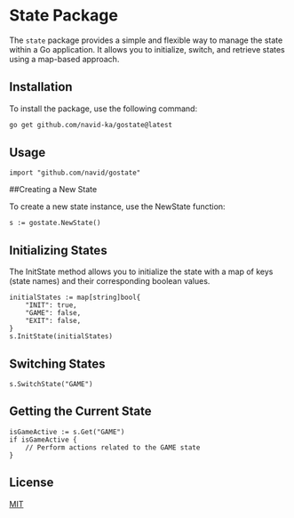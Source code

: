# State Package

The `state` package provides a simple and flexible way to manage the state within a Go application. It allows you to initialize, switch, and retrieve states using a map-based approach.

## Installation

To install the package, use the following command:

```bash
go get github.com/navid-ka/gostate@latest
```

## Usage
```
import "github.com/navid/gostate"
```

##Creating a New State

To create a new state instance, use the NewState function:

```
s := gostate.NewState()
```

## Initializing States
The InitState method allows you to initialize the state with a map of keys (state names) and their corresponding boolean values.

```
initialStates := map[string]bool{
    "INIT": true,
    "GAME": false,
    "EXIT": false,
}
s.InitState(initialStates)
```

## Switching States
 ```
s.SwitchState("GAME")
```

## Getting the Current State

``` 
isGameActive := s.Get("GAME")
if isGameActive {
    // Perform actions related to the GAME state
}
```

## License

[MIT](https://choosealicense.com/licenses/mit/)


